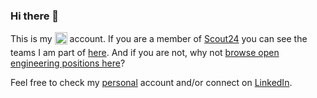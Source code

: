 ### Hi there 👋

This is my [<img src="https://www.immobilienscout24.de/etc/designs/is24/img/immoscout24.svg" title="ImmoScout24" height="20px" valign="middle" style="padding-bottom:4px;" />](http://immobilienscout24.de) account. 
If you are a member of [Scout24](https://github.com/orgs/Scout24) you can see the teams I am part of [here](https://github.com/orgs/Scout24/teams?query=%40pavel-is24). And if you are not, why not [browse open engineering positions here](https://www.scout24.com/en/career/jobs?q=&location=&department=Engineering)?


Feel free to check my [personal](https://github.com/bitnot) account and/or connect on [LinkedIn](https://www.linkedin.com/in/pavel-kiper/).

<!--
**pavel-is24/pavel-is24** is a ✨ _special_ ✨ repository because its `README.md` (this file) appears on your GitHub profile.

Here are some ideas to get you started:

- 🔭 I’m currently working on ...
- 🌱 I’m currently learning ...
- 👯 I’m looking to collaborate on ...
- 🤔 I’m looking for help with ...
- 💬 Ask me about ...
- 📫 How to reach me: ...
- 😄 Pronouns: ...
- ⚡ Fun fact: ...
-->

